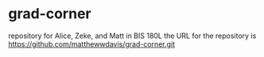# grad-corner
repository for Alice, Zeke, and Matt in BIS 180L 
the URL for the repository is https://github.com/matthewwdavis/grad-corner.git
